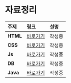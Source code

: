 # 자료정리

|주제|링크|설명|
|:---|:---|:---|
|**HTML**|[바로가기](https://www.notion.so/HTML-07aef7c95db944e5a076cb231a765213)|작성중|
|**CSS**|[바로가기]()|작성중|
|**Js**|[바로가기]()|작성중|
|**DB**|[바로가기]()|작성중|
|**Java**|[바로가기]()|작성중|
